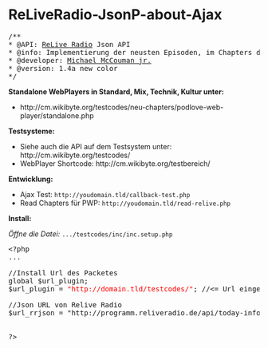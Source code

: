 ReLiveRadio-JsonP-about-Ajax
============================
<pre>/**
* @API: <a href="https://flattr.com/thing/973782/ReliveRadio-de-Podcasts-rund-um-die-Uhr">ReLive Radio</a> Json API
* @info: Implementierung der neusten Episoden, im Chapters des Podlove-Web-Players.
* @developer: <a href="https://flattr.com/profile/mccouman">Michael McCouman jr.</a>
* @version: 1.4a new color
*/</pre>

<b>Standalone WebPlayers in Standard, Mix, Technik, Kultur  unter: </b>
<ul>
<li>http://cm.wikibyte.org/testcodes/neu-chapters/podlove-web-player/standalone.php </li>
</ul>

<b>Testsysteme:</b><br>
<ul>
<li>Siehe auch die API auf dem Testsystem unter: http://cm.wikibyte.org/testcodes/ </li>
<li>WebPlayer Shortcode: http://cm.wikibyte.org/testbereich/ </li>
</ul>

<b>Entwicklung:</b><br>
<ul>
<li>Ajax Test: <code>http://youdomain.tld/callback-test.php</code></li>
<li>Read Chapters für PWP: <code>http://youdomain.tld/read-relive.php</code></li>
</ul>

<b>Install:</b><br>

<i>Öffne die Datei:</i>
<code>.../testcodes/inc/inc.setup.php</code>

<pre>
&lt;?php
...

//Install Url des Packetes
global $url_plugin;
$url_plugin = <span style="color:#f00;">"http://domain.tld/testcodes/"</span>; //&lt;= Url eingeben

//Json URL von Relive Radio
$url_rrjson = "http://programm.reliveradio.de/api/today-info";


?>
</pre>
